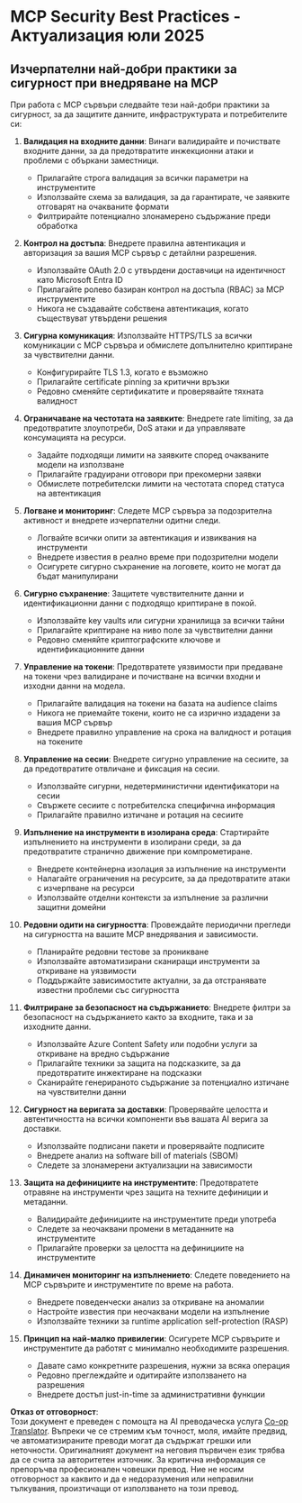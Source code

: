 <!--
CO_OP_TRANSLATOR_METADATA:
{
  "original_hash": "c3f4ea5732d64bf965e8aa2907759709",
  "translation_date": "2025-07-17T13:46:50+00:00",
  "source_file": "02-Security/mcp-security-best-practices-2025.md",
  "language_code": "bg"
}
-->
# MCP Security Best Practices - Актуализация юли 2025

## Изчерпателни най-добри практики за сигурност при внедряване на MCP

При работа с MCP сървъри следвайте тези най-добри практики за сигурност, за да защитите данните, инфраструктурата и потребителите си:

1. **Валидация на входните данни**: Винаги валидирайте и почиствате входните данни, за да предотвратите инжекционни атаки и проблеми с объркани заместници.
   - Прилагайте строга валидация за всички параметри на инструментите
   - Използвайте схема за валидация, за да гарантирате, че заявките отговарят на очакваните формати
   - Филтрирайте потенциално злонамерено съдържание преди обработка

2. **Контрол на достъпа**: Внедрете правилна автентикация и авторизация за вашия MCP сървър с детайлни разрешения.
   - Използвайте OAuth 2.0 с утвърдени доставчици на идентичност като Microsoft Entra ID
   - Прилагайте ролево базиран контрол на достъпа (RBAC) за MCP инструментите
   - Никога не създавайте собствена автентикация, когато съществуват утвърдени решения

3. **Сигурна комуникация**: Използвайте HTTPS/TLS за всички комуникации с MCP сървъра и обмислете допълнително криптиране за чувствителни данни.
   - Конфигурирайте TLS 1.3, когато е възможно
   - Прилагайте certificate pinning за критични връзки
   - Редовно сменяйте сертификатите и проверявайте тяхната валидност

4. **Ограничаване на честотата на заявките**: Внедрете rate limiting, за да предотвратите злоупотреби, DoS атаки и да управлявате консумацията на ресурси.
   - Задайте подходящи лимити на заявките според очакваните модели на използване
   - Прилагайте градуирани отговори при прекомерни заявки
   - Обмислете потребителски лимити на честотата според статуса на автентикация

5. **Логване и мониторинг**: Следете MCP сървъра за подозрителна активност и внедрете изчерпателни одитни следи.
   - Логвайте всички опити за автентикация и извиквания на инструменти
   - Внедрете известия в реално време при подозрителни модели
   - Осигурете сигурно съхранение на логовете, които не могат да бъдат манипулирани

6. **Сигурно съхранение**: Защитете чувствителните данни и идентификационни данни с подходящо криптиране в покой.
   - Използвайте key vaults или сигурни хранилища за всички тайни
   - Прилагайте криптиране на ниво поле за чувствителни данни
   - Редовно сменяйте криптографските ключове и идентификационните данни

7. **Управление на токени**: Предотвратете уязвимости при предаване на токени чрез валидиране и почистване на всички входни и изходни данни на модела.
   - Прилагайте валидация на токени на базата на audience claims
   - Никога не приемайте токени, които не са изрично издадени за вашия MCP сървър
   - Внедрете правилно управление на срока на валидност и ротация на токените

8. **Управление на сесии**: Внедрете сигурно управление на сесиите, за да предотвратите отвличане и фиксация на сесии.
   - Използвайте сигурни, недетерминистични идентификатори на сесии
   - Свържете сесиите с потребителска специфична информация
   - Прилагайте правилно изтичане и ротация на сесиите

9. **Изпълнение на инструменти в изолирана среда**: Стартирайте изпълнението на инструменти в изолирани среди, за да предотвратите странично движение при компрометиране.
   - Внедрете контейнерна изолация за изпълнение на инструменти
   - Налагайте ограничения на ресурсите, за да предотвратите атаки с изчерпване на ресурси
   - Използвайте отделни контексти за изпълнение за различни защитни домейни

10. **Редовни одити на сигурността**: Провеждайте периодични прегледи на сигурността на вашите MCP внедрявания и зависимости.
    - Планирайте редовни тестове за проникване
    - Използвайте автоматизирани сканиращи инструменти за откриване на уязвимости
    - Поддържайте зависимостите актуални, за да отстранявате известни проблеми със сигурността

11. **Филтриране за безопасност на съдържанието**: Внедрете филтри за безопасност на съдържанието както за входните, така и за изходните данни.
    - Използвайте Azure Content Safety или подобни услуги за откриване на вредно съдържание
    - Прилагайте техники за защита на подсказките, за да предотвратите инжектиране на подсказки
    - Сканирайте генерираното съдържание за потенциално изтичане на чувствителни данни

12. **Сигурност на веригата за доставки**: Проверявайте целостта и автентичността на всички компоненти във вашата AI верига за доставки.
    - Използвайте подписани пакети и проверявайте подписите
    - Внедрете анализ на software bill of materials (SBOM)
    - Следете за злонамерени актуализации на зависимости

13. **Защита на дефинициите на инструментите**: Предотвратете отравяне на инструменти чрез защита на техните дефиниции и метаданни.
    - Валидирайте дефинициите на инструментите преди употреба
    - Следете за неочаквани промени в метаданните на инструментите
    - Прилагайте проверки за целостта на дефинициите на инструментите

14. **Динамичен мониторинг на изпълнението**: Следете поведението на MCP сървърите и инструментите по време на работа.
    - Внедрете поведенчески анализ за откриване на аномалии
    - Настройте известия при неочаквани модели на изпълнение
    - Използвайте техники за runtime application self-protection (RASP)

15. **Принцип на най-малко привилегии**: Осигурете MCP сървърите и инструментите да работят с минимално необходимите разрешения.
    - Давате само конкретните разрешения, нужни за всяка операция
    - Редовно преглеждайте и одитирайте използването на разрешения
    - Внедрете достъп just-in-time за административни функции

**Отказ от отговорност**:  
Този документ е преведен с помощта на AI преводаческа услуга [Co-op Translator](https://github.com/Azure/co-op-translator). Въпреки че се стремим към точност, моля, имайте предвид, че автоматизираните преводи могат да съдържат грешки или неточности. Оригиналният документ на неговия първичен език трябва да се счита за авторитетен източник. За критична информация се препоръчва професионален човешки превод. Ние не носим отговорност за каквито и да е недоразумения или неправилни тълкувания, произтичащи от използването на този превод.